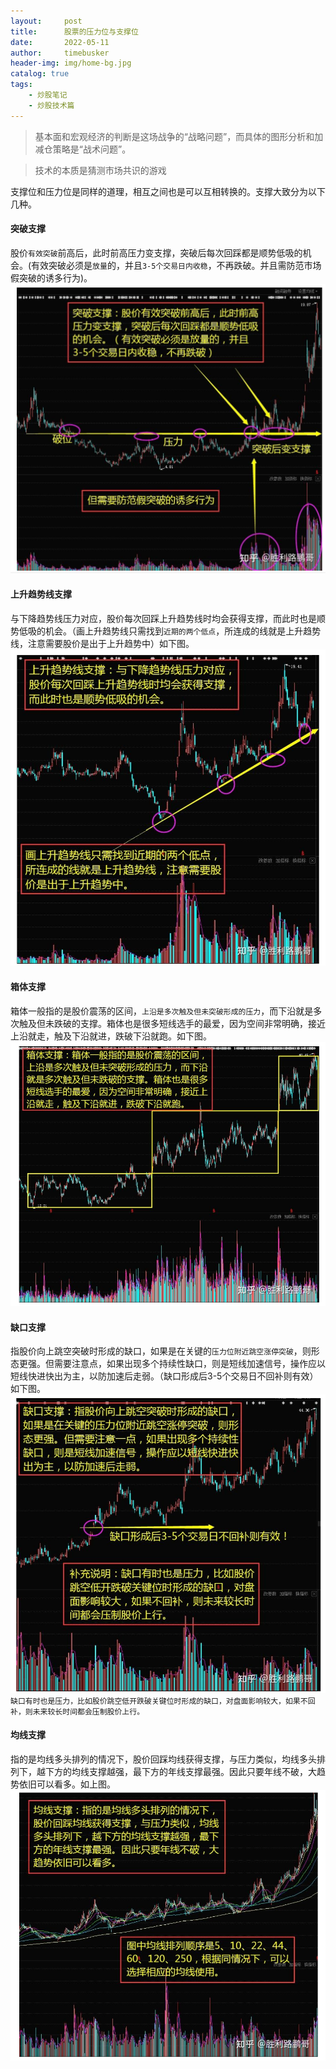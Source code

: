 ```yaml
---
layout:     post
title:      股票的压力位与支撑位
date:       2022-05-11
author:     timebusker
header-img: img/home-bg.jpg
catalog: true
tags:
    - 炒股笔记
    - 炒股技术篇
---  
```


> 基本面和宏观经济的判断是这场战争的“战略问题”，而具体的图形分析和加减仓策略是“战术问题”。

> 技术的本质是猜测市场共识的游戏

支撑位和压力位是同样的道理，相互之间也是可以互相转换的。支撑大致分为以下几种。

#### 突破支撑
股价`有效突破`前高后，此时前高压力变支撑，突破后每次回踩都是顺势低吸的机会。(有效突破必须是`放量`的，并且`3-5个交易日内收稳`，不再跌破。并且需防范市场假突破的诱多行为)。
![image](/img/gupiao/20220513004234.png)  

#### 上升趋势线支撑
与下降趋势线压力对应，股价每次回踩上升趋势线时均会获得支撑，而此时也是顺势低吸的机会。（画上升趋势线只需找到`近期的两个低点`，所连成的线就是上升趋势线，注意需要股价是出于上升趋势中）如下图。
![image](/img/gupiao/20220513004440.png)  


#### 箱体支撑
箱体一般指的是股价震荡的区间，`上沿是多次触及但未突破形成的压力`，而下沿就是多次触及但未跌破的支撑。箱体也是很多短线选手的最爱，因为空间非常明确，接近上沿就走，触及下沿就进，跌破下沿就跑。如下图。
![image](/img/gupiao/20220513004654.png)  

#### 缺口支撑
指股价向上跳空突破时形成的缺口，如果是在关键的`压力位附近跳空涨停突破`，则形态更强。但需要注意点，如果出现多个持续性缺口，则是短线加速信号，操作应以短线快进快出为主，以防加速后走弱。（缺口形成后3-5个交易日不回补则有效）如下图。
![image](/img/gupiao/20220513004857.png)  
`缺口有时也是压力，比如股价跳空低开跌破关键位时形成的缺口，对盘面影响较大，如果不回补，则未来较长时间都会压制股价上行。`

#### 均线支撑
指的是均线多头排列的情况下，股价回踩均线获得支撑，与压力类似，均线多头排列下，越下方的均线支撑越强，最下方的年线支撑最强。因此只要年线不破，大趋势依旧可以看多。如上图。
![image](/img/gupiao/20220513005037.png)  


